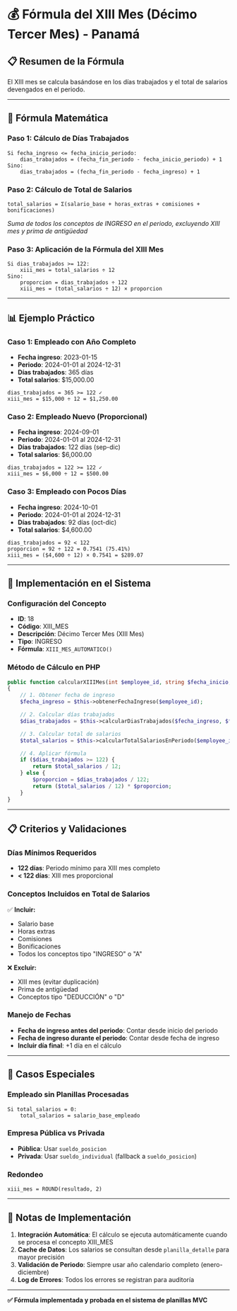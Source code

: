 # 💰 Fórmula del XIII Mes (Décimo Tercer Mes) - Panamá

## 📋 **Resumen de la Fórmula**

El XIII mes se calcula basándose en los días trabajados y el total de salarios devengados en el periodo.

---

## 🧮 **Fórmula Matemática**

### **Paso 1: Cálculo de Días Trabajados**
```
Si fecha_ingreso <= fecha_inicio_periodo:
    dias_trabajados = (fecha_fin_periodo - fecha_inicio_periodo) + 1
Sino:
    dias_trabajados = (fecha_fin_periodo - fecha_ingreso) + 1
```

### **Paso 2: Cálculo de Total de Salarios**
```
total_salarios = Σ(salario_base + horas_extras + comisiones + bonificaciones)
```
*Suma de todos los conceptos de INGRESO en el periodo, excluyendo XIII mes y prima de antigüedad*

### **Paso 3: Aplicación de la Fórmula del XIII Mes**
```
Si dias_trabajados >= 122:
    xiii_mes = total_salarios ÷ 12
Sino:
    proporcion = dias_trabajados ÷ 122
    xiii_mes = (total_salarios ÷ 12) × proporcion
```

---

## 📊 **Ejemplo Práctico**

### **Caso 1: Empleado con Año Completo**
- **Fecha ingreso**: 2023-01-15
- **Periodo**: 2024-01-01 al 2024-12-31
- **Días trabajados**: 365 días
- **Total salarios**: $15,000.00

```
dias_trabajados = 365 >= 122 ✓
xiii_mes = $15,000 ÷ 12 = $1,250.00
```

### **Caso 2: Empleado Nuevo (Proporcional)**
- **Fecha ingreso**: 2024-09-01
- **Periodo**: 2024-01-01 al 2024-12-31
- **Días trabajados**: 122 días (sep-dic)
- **Total salarios**: $6,000.00

```
dias_trabajados = 122 >= 122 ✓
xiii_mes = $6,000 ÷ 12 = $500.00
```

### **Caso 3: Empleado con Pocos Días**
- **Fecha ingreso**: 2024-10-01
- **Periodo**: 2024-01-01 al 2024-12-31
- **Días trabajados**: 92 días (oct-dic)
- **Total salarios**: $4,600.00

```
dias_trabajados = 92 < 122
proporcion = 92 ÷ 122 = 0.7541 (75.41%)
xiii_mes = ($4,600 ÷ 12) × 0.7541 = $289.07
```

---

## 🔧 **Implementación en el Sistema**

### **Configuración del Concepto**
- **ID**: 18
- **Código**: XIII_MES
- **Descripción**: Décimo Tercer Mes (XIII Mes)
- **Tipo**: INGRESO
- **Fórmula**: `XIII_MES_AUTOMATICO()`

### **Método de Cálculo en PHP**
```php
public function calcularXIIIMes(int $employee_id, string $fecha_inicio, string $fecha_fin): float
{
    // 1. Obtener fecha de ingreso
    $fecha_ingreso = $this->obtenerFechaIngreso($employee_id);

    // 2. Calcular días trabajados
    $dias_trabajados = $this->calcularDiasTrabajados($fecha_ingreso, $fecha_inicio, $fecha_fin);

    // 3. Calcular total de salarios
    $total_salarios = $this->calcularTotalSalariosEnPeriodo($employee_id, $fecha_inicio, $fecha_fin);

    // 4. Aplicar fórmula
    if ($dias_trabajados >= 122) {
        return $total_salarios / 12;
    } else {
        $proporcion = $dias_trabajados / 122;
        return ($total_salarios / 12) * $proporcion;
    }
}
```

---

## 📋 **Criterios y Validaciones**

### **Días Mínimos Requeridos**
- **122 días**: Periodo mínimo para XIII mes completo
- **< 122 días**: XIII mes proporcional

### **Conceptos Incluidos en Total de Salarios**
✅ **Incluir:**
- Salario base
- Horas extras
- Comisiones
- Bonificaciones
- Todos los conceptos tipo "INGRESO" o "A"

❌ **Excluir:**
- XIII mes (evitar duplicación)
- Prima de antigüedad
- Conceptos tipo "DEDUCCIÓN" o "D"

### **Manejo de Fechas**
- **Fecha de ingreso antes del periodo**: Contar desde inicio del periodo
- **Fecha de ingreso durante el periodo**: Contar desde fecha de ingreso
- **Incluir día final**: +1 día en el cálculo

---

## 🎯 **Casos Especiales**

### **Empleado sin Planillas Procesadas**
```
Si total_salarios = 0:
    total_salarios = salario_base_empleado
```

### **Empresa Pública vs Privada**
- **Pública**: Usar `sueldo_posicion`
- **Privada**: Usar `sueldo_individual` (fallback a `sueldo_posicion`)

### **Redondeo**
```
xiii_mes = ROUND(resultado, 2)
```

---

## 📝 **Notas de Implementación**

1. **Integración Automática**: El cálculo se ejecuta automáticamente cuando se procesa el concepto XIII_MES
2. **Cache de Datos**: Los salarios se consultan desde `planilla_detalle` para mayor precisión
3. **Validación de Periodo**: Siempre usar año calendario completo (enero-diciembre)
4. **Log de Errores**: Todos los errores se registran para auditoría

---

**✅ Fórmula implementada y probada en el sistema de planillas MVC**